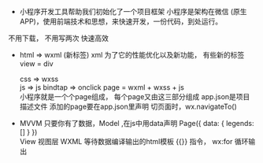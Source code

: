 - 小程序开发工具帮助我们初始化了一个项目框架
 小程序是架构在微信 (原生APP)，使用前端技术和思想，来快速开发，一份代码，到处运行。

 不用下载，
 不用写两次
 快速高效
- html  => wxml  (新标签) xml  为了它的性能优化以及新功能，
  有些新的标签  view = div
  
  css   => wxss  
  js    => js  bindtap => onclick
  page = wxml + wxss + js  
  小程序就是一个个page组成， 每个page又由这三部分组成
  app.json是项目描述文件  添加的page要在app.json里声明
  切页面时，wx.navigateTo()


- MVVM
  只要你有了数据，Model ,在js中用data声明
  Page({
      data: {
          legends: []
      }
  })  
  View 视图层  WXML 等待数据编译输出的html模板 {{}}
  指令， wx:for  循环输出